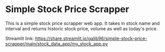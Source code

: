 # Simple Stock Price Scrapper

This is a simple stock price scrapper web app.
It takes in stock name and interval and returns historic stock price, volume as well as today's price.

Streamlit link: https://share.streamlit.io/galib96/simple-stock-price-scrapper/main/stock_data_app/my_stock_app.py
